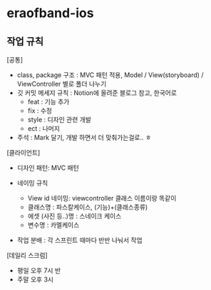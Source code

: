 # eraofband-ios

## 작업 규칙
[공통]
* class, package 구조 : MVC 패턴 적용, Model / View(storyboard) / ViewController 별로 폴더 나누기 
* 깃 커밋 메세지 규칙 : Notion에 올려준 블로그 참고, 한국어로
  - feat : 기능 추가
  - fix : 수정
  - style : 디자인 관련 개발
  - ect : 나머지
* 주석 : Mark 달기, 개발 하면서 더 맞춰가는걸로.. ㅎ

[클라이언트]
* 디자인 패턴: MVC 패턴
* 네이밍 규칙
  - View id 네이밍:  viewcontroller 클래스 이름이랑 똑같이
  - 클래스명 : 파스칼케이스, (기능)+(클래스종류) 
  - 에셋 (사진 등..)명 : 스네이크 케이스
  - 변수명 : 카멜케이스 

* 작업 분배 : 각 스프린트 때마다 반반 나눠서 작업

[데일리 스크럼]
* 평일 오후 7시 반
* 주말 오후 3시

